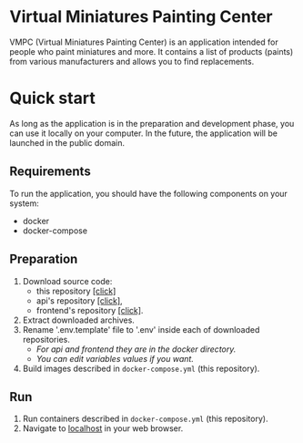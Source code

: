 # Virtual Miniatures Painting Center

VMPC (Virtual Miniatures Painting Center) is an application intended for people who paint miniatures and more.
It contains a list of products (paints) from various manufacturers and allows you to find replacements.

# Quick start

As long as the application is in the preparation and development phase, you can use it locally on your computer. In the future, the application will be launched in the public domain.

## Requirements

To run the application, you should have the following components on your system:

- docker
- docker-compose

## Preparation

1. Download source code:
   - this repository [[click]](https://github.com/virtual-miniatures-painting-center/contenerized-structure/archive/refs/heads/master.zip)
   - api's repository [[click]](https://github.com/virtual-miniatures-painting-center/api/archive/refs/heads/master.zip),
   - frontend's repository [[click]](https://github.com/virtual-miniatures-painting-center/frontend/archive/refs/heads/master.zip).
2. Extract downloaded archives.
3. Rename '.env.template' file to '.env' inside each of downloaded repositories.
   - _For api and frontend they are in the docker directory._
   - _You can edit variables values if you want._
4. Build images described in `docker-compose.yml` (this repository).

## Run

1. Run containers described in `docker-compose.yml` (this repository).
2. Navigate to [localhost](http://localhost) in your web browser.
